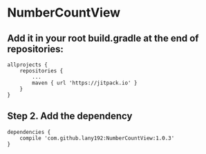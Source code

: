 # NumberCountView
## Add it in your root build.gradle at the end of repositories:

    allprojects {
        repositories {
            ...
            maven { url 'https://jitpack.io' }
        }
    }
	
## Step 2. Add the dependency

    dependencies {
        compile 'com.github.lany192:NumberCountView:1.0.3'
    }